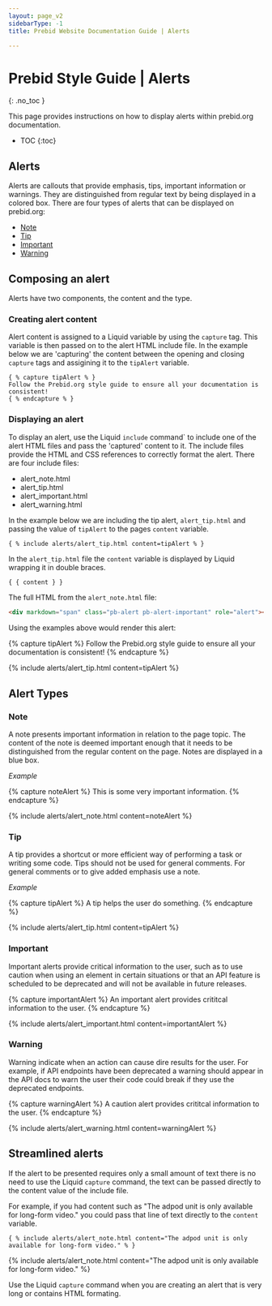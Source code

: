 ```yaml
---
layout: page_v2
sidebarType: -1
title: Prebid Website Documentation Guide | Alerts

---
```


# Prebid Style Guide | Alerts
{: .no_toc }

This page provides instructions on how to display alerts within prebid.org documentation. 

* TOC
{:toc}

## Alerts

Alerts are callouts that provide emphasis, tips, important information or warnings. They are distinguished from regular text by being displayed in a colored box. There are four types of alerts that can be displayed on prebid.org: 

- [Note](#note)
- [Tip](#tip)  
- [Important](#important)
- [Warning](#warning)

## Composing an alert

Alerts have two components, the content and the type. 

### Creating alert content
Alert content is assigned to a Liquid variable by using the `capture` tag. This variable is then passed on to the alert HTML include file. In the example below we are 'capturing' the content between the opening and closing `capture` tags and assigining it to the `tipAlert` variable. 

```
{ % capture tipAlert % }
Follow the Prebid.org style guide to ensure all your documentation is consistent!
{ % endcapture % }
```

### Displaying an alert

To display an alert, use the Liquid `include` command` to include one of the alert HTML files and pass the 'captured' content to it. The include files provide the HTML and CSS references to correctly format the alert. There are four include files: 

- alert_note.html
- alert_tip.html
- alert_important.html
- alert_warning.html

In the example below we are including the tip alert, `alert_tip.html` and passing the value of `tipAlert` to the pages `content` variable. 

```
{ % include alerts/alert_tip.html content=tipAlert % }
```

In the `alert_tip.html` file the `content` variable is displayed by Liquid wrapping it in double braces. 

```html
{ { content } }
```
The full HTML from the `alert_note.html` file: 

```html
<div markdown="span" class="pb-alert pb-alert-important" role="alert"><i class="fa fa-exclamation-circle"></i> <b>Important:</b> {{include.content}}</div>
```

Using the examples above would render this alert: 

{% capture tipAlert %}
Follow the Prebid.org style guide to ensure all your documentation is consistent!
{% endcapture %}

{% include alerts/alert_tip.html content=tipAlert %}

## Alert Types

### Note

A note presents important information in relation to the page topic. The content of the note is deemed important enough that it needs to be distinguished from the regular content on the page. Notes are displayed in a blue box. 

*Example*

{% capture noteAlert %}
This is some very important information.
{% endcapture %}

{% include alerts/alert_note.html content=noteAlert %}

### Tip

A tip provides a shortcut or more efficient way of performing a task or writing some code. Tips should not be used for general comments. For general comments or to give added emphasis use a note. 

*Example*

{% capture tipAlert %}
A tip helps the user do something. 
{% endcapture %}

{% include alerts/alert_tip.html content=tipAlert %}

### Important

Important alerts provide critical information to the user, such as to use caution when using an element in certain situations or that an API feature is scheduled to be deprecated and will not be available in future releases. 

{% capture importantAlert %}
An important alert provides crititcal information to the user. 
{% endcapture %}

{% include alerts/alert_important.html content=importantAlert %}

### Warning

Warning indicate when an action can cause dire results for the user. For example, if API endpoints have been deprecated a warning should appear in the API docs to warn the user their code could break if they use the deprecated endpoints. 

{% capture warningAlert %}
A caution alert provides crititcal information to the user. 
{% endcapture %}

{% include alerts/alert_warning.html content=warningAlert %}

## Streamlined alerts

If the alert to be presented requires only a small amount of text there is no need to use the Liquid `capture` command, the text can be passed directly to the content value of the include file. 

For example, if you had content such as "The adpod unit is only available for long-form video." you could pass that line of text directly to the `content` variable. 
```
{ % include alerts/alert_note.html content="The adpod unit is only available for long-form video." % }
```
{% include alerts/alert_note.html content="The adpod unit is only available for long-form video." %}

Use the Liquid `capture` command when you are creating an alert that is very long or contains HTML formating. 


